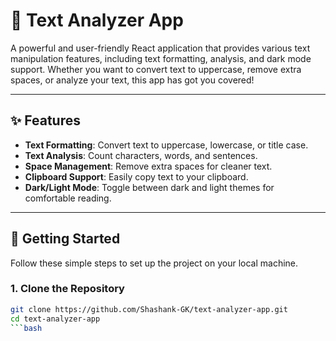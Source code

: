 # 📖 Text Analyzer App

A powerful and user-friendly React application that provides various text manipulation features, including text formatting, analysis, and dark mode support. Whether you want to convert text to uppercase, remove extra spaces, or analyze your text, this app has got you covered!

---

## ✨ Features

- **Text Formatting**: Convert text to uppercase, lowercase, or title case.
- **Text Analysis**: Count characters, words, and sentences.
- **Space Management**: Remove extra spaces for cleaner text.
- **Clipboard Support**: Easily copy text to your clipboard.
- **Dark/Light Mode**: Toggle between dark and light themes for comfortable reading.

---

## 🚀 Getting Started

Follow these simple steps to set up the project on your local machine.

### 1. Clone the Repository

```bash
git clone https://github.com/Shashank-GK/text-analyzer-app.git
cd text-analyzer-app
```bash
